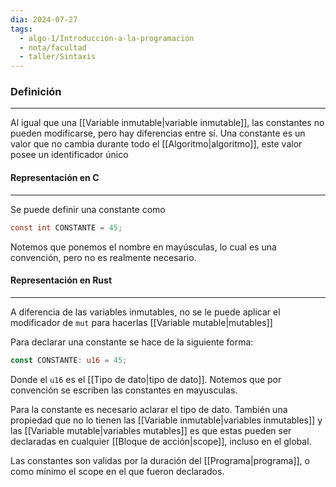 ```yaml
---
dia: 2024-07-27
tags:
  - algo-1/Introducción-a-la-programación
  - nota/facultad
  - taller/Sintaxis
---
```

### Definición
---
Al igual que una [[Variable inmutable|variable inmutable]], las constantes no pueden modificarse, pero hay diferencias entre sí. Una constante es un valor que no cambia durante todo el [[Algoritmo|algoritmo]], este valor posee un identificador único

#### Representación en C
---
Se puede definir una constante como
```c
const int CONSTANTE = 45;
```

Notemos que ponemos el nombre en mayúsculas, lo cual es una convención, pero no es realmente necesario.

#### Representación en Rust
---
A diferencia de las variables inmutables, no se le puede aplicar el modificador de `mut` para hacerlas [[Variable mutable|mutables]]

Para declarar una constante se hace de la siguiente forma:
``` rust
const CONSTANTE: u16 = 45;
```
Donde el `u16` es el [[Tipo de dato|tipo de dato]]. Notemos que por convención se escriben las constantes en mayusculas. 

Para la constante es necesario aclarar el tipo de dato. También una propiedad que no lo tienen las [[Variable inmutable|variables inmutables]] y las [[Variable mutable|variables mutables]] es que estas pueden ser declaradas en cualquier [[Bloque de acción|scope]], incluso en el global.

Las constantes son validas por la duración del [[Programa|programa]], o como mínimo el scope en el que fueron declarados.

